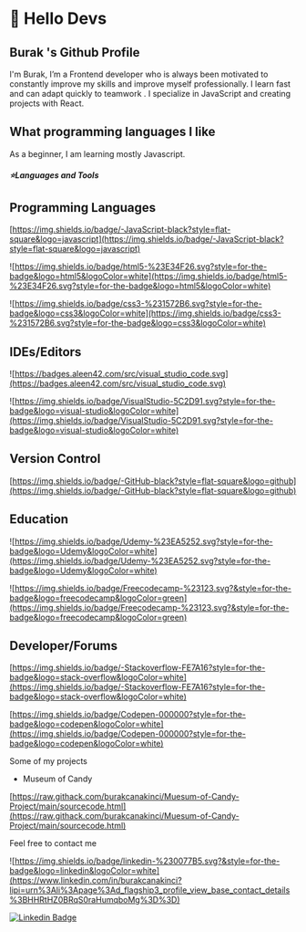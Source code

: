 # 🚀 Hello Devs

## Burak 's Github Profile

I'm Burak, I’m a Frontend developer who is always been motivated to constantly improve my skills and improve myself professionally.
I learn fast and can adapt quickly to teamwork . I specialize in JavaScript and creating projects with React.

## What programming languages I like

As a beginner, I am learning mostly Javascript.

<h5>⭐Languages and Tools</h5>

## Programming Languages

[https://img.shields.io/badge/-JavaScript-black?style=flat-square&logo=javascript](https://img.shields.io/badge/-JavaScript-black?style=flat-square&logo=javascript)

![https://img.shields.io/badge/html5-%23E34F26.svg?style=for-the-badge&logo=html5&logoColor=white](https://img.shields.io/badge/html5-%23E34F26.svg?style=for-the-badge&logo=html5&logoColor=white)

![https://img.shields.io/badge/css3-%231572B6.svg?style=for-the-badge&logo=css3&logoColor=white](https://img.shields.io/badge/css3-%231572B6.svg?style=for-the-badge&logo=css3&logoColor=white)

## IDEs/Editors

![https://badges.aleen42.com/src/visual_studio_code.svg](https://badges.aleen42.com/src/visual_studio_code.svg)

![https://img.shields.io/badge/VisualStudio-5C2D91.svg?style=for-the-badge&logo=visual-studio&logoColor=white](https://img.shields.io/badge/VisualStudio-5C2D91.svg?style=for-the-badge&logo=visual-studio&logoColor=white)

## Version Control

[https://img.shields.io/badge/-GitHub-black?style=flat-square&logo=github](https://img.shields.io/badge/-GitHub-black?style=flat-square&logo=github)

## Education

![https://img.shields.io/badge/Udemy-%23EA5252.svg?style=for-the-badge&logo=Udemy&logoColor=white](https://img.shields.io/badge/Udemy-%23EA5252.svg?style=for-the-badge&logo=Udemy&logoColor=white)

![https://img.shields.io/badge/Freecodecamp-%23123.svg?&style=for-the-badge&logo=freecodecamp&logoColor=green](https://img.shields.io/badge/Freecodecamp-%23123.svg?&style=for-the-badge&logo=freecodecamp&logoColor=green)

## Developer/Forums

[https://img.shields.io/badge/-Stackoverflow-FE7A16?style=for-the-badge&logo=stack-overflow&logoColor=white](https://img.shields.io/badge/-Stackoverflow-FE7A16?style=for-the-badge&logo=stack-overflow&logoColor=white)

[https://img.shields.io/badge/Codepen-000000?style=for-the-badge&logo=codepen&logoColor=white](https://img.shields.io/badge/Codepen-000000?style=for-the-badge&logo=codepen&logoColor=white)

Some of my projects

- Museum of Candy

[https://raw.githack.com/burakcanakinci/Muesum-of-Candy-Project/main/sourcecode.html](https://raw.githack.com/burakcanakinci/Muesum-of-Candy-Project/main/sourcecode.html)

Feel free to contact me

![https://img.shields.io/badge/linkedin-%230077B5.svg?&style=for-the-badge&logo=linkedin&logoColor=white](https://www.linkedin.com/in/burakcanakinci?lipi=urn%3Ali%3Apage%3Ad_flagship3_profile_view_base_contact_details%3BHHRtHZ0BRqS0raHumqboMg%3D%3D)

[![Linkedin Badge](https://img.shields.io/badge/linkedin-%230077B5.svg?&style=for-the-badge&logo=linkedin&logoColor=white)](https://www.linkedin.com/in/burakcanakinci/)
